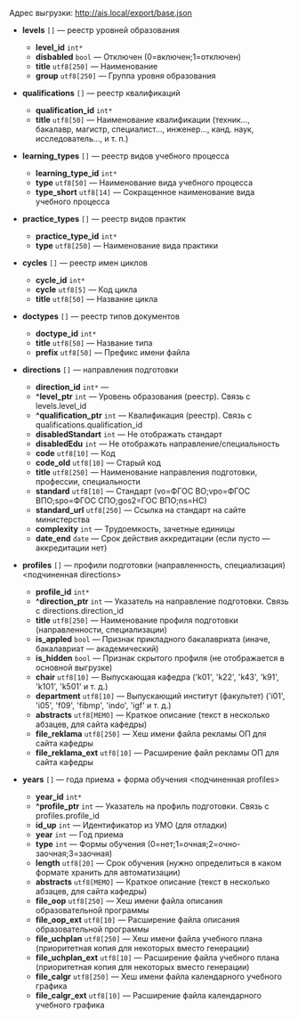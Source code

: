 Адрес выгрузки: http://ais.local/export/base.json

- __levels__ `[]` — реестр уровней образования
  - __level_id__ `int*`
  - __disbabled__ `bool` — Отключен (0=включен;1=отключен)
  - __title__ `utf8[250]` — Наименование
  - __group__ `utf8[250]` — Группа уровня образования

- __qualifications__ `[]` — реестр квалификаций
  - __qualification_id__ `int*`
  - __title__ `utf8[50]` — Наименование квалификации (техник..., бакалавр, магистр, специалист..., инженер..., канд. наук, исследователь..., и т. п.)

- __learning_types__ `[]` — реестр видов учебного процесса
  - __learning_type_id__ `int*`
  - __type__ `utf8[50]` — Наименование вида учебного процесса
  - __type_short__ `utf8[14]` — Сокращенное наименование вида учебного процесса

- __practice_types__ `[]` — реестр видов практик
  - __practice_type_id__ `int*`
  - __type__ `utf8[250]` — Наименование вида практики

- __cycles__ `[]` — реестр имен циклов
  - __cycle_id__ `int*`
  - __cycle__ `utf8[5]` — Код цикла
  - __title__ `utf8[50]` — Название цикла

- __doctypes__ `[]` — реестр типов документов
  - __doctype_id__ `int*`
  - __title__ `utf8[50]` — Название типа
  - __prefix__ `utf8[50]` — Префикс имени файла

- __directions__ `[]` — направления подготовки
  - __direction_id__ `int*` — 
  - __^level_ptr__ `int` — Уровень образования (реестр). Связь с levels.level_id
  - __^qualification_ptr__ `int` — Квалификация (реестр). Связь с qualifications.qualification_id
  - __disabledStandart__ `int` — Не отображать стандарт
  - __disabledEdu__ `int` — Не отображать направление/специальность
  - __code__ `utf8[10]` — Код
  - __code_old__ `utf8[10]` — Старый код
  - __title__ `utf8[250]` — Наименование направления подготовки, профессии, специальности
  - __standard__ `utf8[10]` — Стандарт (vo=ФГОС ВО;vpo=ФГОС ВПО;spo=ФГОС СПО;gos2=ГОС ВПО;ns=НС)
  - __standard_url__ `utf8[250]` — Ссылка на стандарт на сайте министерства
  - __complexity__ `int` — Трудоемкость, зачетные единицы
  - __date_end__ `date` — Срок действия аккредитации (если пусто — аккредитации нет)

- __profiles__ `[]` — профили подготовки (направленность, специализация) <подчиненная directions>
  - __profile_id__ `int*`
  - __^direction_ptr__ `int` — Указатель на направление подготовки. Связь с directions.direction_id
  - __title__ `utf8[250]` — Наименование профиля подготовки (направленности, специализации)
  - __is_appled__ `bool` — Признак прикладного бакалавриата (иначе, бакалавриат — академический)
  - __is_hidden__ `bool` — Признак скрытого профиля (не отображается в основной выгрузке)
  - __chair__ `utf8[10]` — Выпускающая кафедра ('k01', 'k22', 'k43', 'k91', 'k101', 'k501' и т. д.)
  - __department__ `utf8[10]` — Выпускающий институт (факультет) ('i01', 'i05', 'f09', 'fibmp', 'indo', 'igf' и т. д.)
  - __abstracts__ `utf8[MEMO]` — Краткое описание (текст в несколько абзацев, для сайта кафедры)
  - __file_reklama__ `utf8[250]` — Хеш имени файла рекламы ОП для сайта кафедры
  - __file_reklama_ext__ `utf8[10]` — Расширение файл рекламы ОП для сайта кафедры

- __years__ `[]` — года приема + форма обучения <подчиненная profiles>
  - __year_id__ `int*`
  - __^profile_ptr__ `int` — Указатель на профиль подготовки. Связь с profiles.profile_id
  - __id_up__ `int` — Идентификатор из УМО (для отладки)
  - __year__ `int` — Год приема
  - __type__ `int` — Формы обучения (0=нет;1=очная;2=очно-заочная;3=заочная)
  - __length__ `utf8[20]` — Срок обучения (нужно определиться в каком формате хранить для автоматизации)
  - __abstracts__ `utf8[MEMO]` — Краткое описание (текст в несколько абзацев, для сайта кафедры)
  - __file_oop__ `utf8[250]` — Хеш имени файла описания образовательной программы
  - __file_oop_ext__ `utf8[10]` — Расширение файла описания образовательной программы
  - __file_uchplan__ `utf8[250]` — Хеш имени файла учебного плана (приоритетная копия для некоторых вместо генерации)
  - __file_uchplan_ext__ `utf8[10]` — Расширение файла учебного плана (приоритетная копия для некоторых вместо генерации)
  - __file_calgr__ `utf8[250]` — Хеш имени файла календарного учебного графика
  - __file_calgr_ext__ `utf8[10]` — Расширение файла календарного учебного графика
